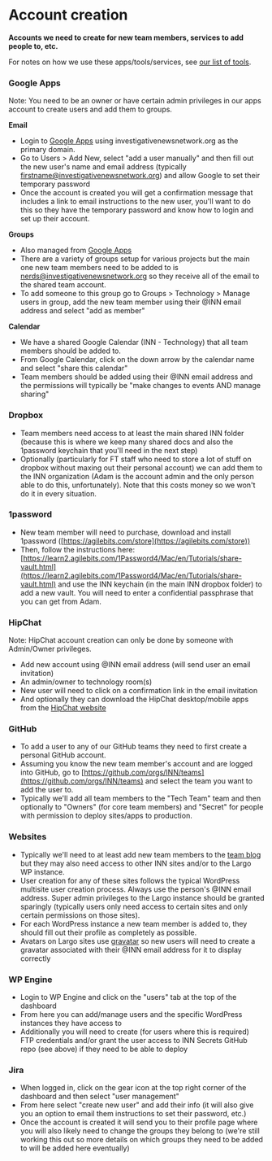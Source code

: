 # Account creation

**Accounts we need to create for new team members, services to add people to, etc.**

For notes on how we use these apps/tools/services, see [our list of tools](/how-we-work/tools.md).


### Google Apps

Note: You need to be an owner or have certain admin privileges in our apps account to create users and add them to groups.

**Email**

- Login to [Google Apps](http://apps.google.com) using investigativenewsnetwork.org as the primary domain.
- Go to Users > Add New, select "add a user manually" and then fill out the new user's name and email address (typically firstname@investigativenewsnetwork.org) and allow Google to set their temporary password
- Once the account is created you will get a confirmation message that includes a link to email instructions to the new user, you'll want to do this so they have the temporary password and know how to login and set up their account.

**Groups**

- Also managed from [Google Apps](http://apps.google.com)
- There are a variety of groups setup for various projects but the main one new team members need to be added to is nerds@investigativenewsnetwork.org so they receive all of the email to the shared team account.
- To add someone to this group go to Groups > Technology > Manage users in group, add the new team member using their @INN email address and select "add as member"

**Calendar**

- We have a shared Google Calendar (INN - Technology) that all team members should be added to.
- From Google Calendar, click on the down arrow by the calendar name and select "share this calendar"
- Team members should be added using their @INN email address and the permissions will typically be "make changes to events AND manage sharing"


### Dropbox

- Team members need access to at least the main shared INN folder (because this is where we keep many shared docs and also the 1password keychain that you'll need in the next step)
- Optionally (particularly for FT staff who need to store a lot of stuff on dropbox without maxing out their personal account) we can add them to the INN organization (Adam is the account admin and the only person able to do this, unfortunately). Note that this costs money so we won't do it in every situation.


### 1password

- New team member will need to purchase, download and install 1password ([https://agilebits.com/store](https://agilebits.com/store))
- Then, follow the instructions here: [https://learn2.agilebits.com/1Password4/Mac/en/Tutorials/share-vault.html](https://learn2.agilebits.com/1Password4/Mac/en/Tutorials/share-vault.html) and use the INN keychain (in the main INN dropbox folder) to add a new vault. You will need to enter a confidential passphrase that you can get from Adam.


### HipChat

Note: HipChat account creation can only be done by someone with Admin/Owner privileges.

- Add new account using @INN email address (will send user an email invitation)
- An admin/owner to technology room(s)
- New user will need to click on a confirmation link in the email invitation
- And optionally they can download the HipChat desktop/mobile apps from the [HipChat website](http://hipchat.com)


### GitHub

- To add a user to any of our GitHub teams they need to first create a personal GitHub account.
- Assuming you know the new team member's account and are logged into GitHub, go to [https://github.com/orgs/INN/teams](https://github.com/orgs/INN/teams) and select the team you want to add the user to.
- Typically we'll add all team members to the "Tech Team" team and then optionally to "Owners" (for core team members) and "Secret" for people with permission to deploy sites/apps to production.


### Websites

- Typically we'll need to at least add new team members to the [team blog](http://nerds.investigativenewsnetwork.org) but they may also need access to other INN sites and/or to the Largo WP instance.
- User creation for any of these sites follows the typical WordPress multisite user creation process. Always use the person's @INN email address. Super admin privileges to the Largo instance should be granted sparingly (typically users only need access to certain sites and only certain permissions on those sites).
- For each WordPress instance a new team member is added to, they should fill out their profile as completely as possible.
- Avatars on Largo sites use [gravatar](http://gravatar.com) so new users will need to create a gravatar associated with their @INN email address for it to display correctly


### WP Engine

- Login to WP Engine and click on the "users" tab at the top of the dashboard
- From here you can add/manage users and the specific WordPress instances they have access to
- Additionally you will need to create (for users where this is required) FTP credentials and/or grant the user access to INN Secrets GitHub repo (see above) if they need to be able to deploy


### Jira

- When logged in, click on the gear icon at the top right corner of the dashboard and then select "user management"
- From here select "create new user" and add their info (it will also give you an option to email them instructions to set their password, etc.)
- Once the account is created it will send you to their profile page where you will also likely need to change the groups they belong to (we're still working this out so more details on which groups they need to be added to will be added here eventually)